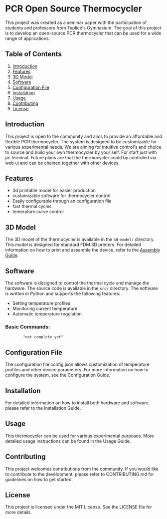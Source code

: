 # PCR Open Source Thermocycler

This project was created as a seminar paper with the participation of students and professors from Teplice's Gymnasium. The goal of this project is to develop an open-source PCR thermocycler that can be used for a wide range of applications. 

## Table of Contents
1. [Introduction](#introduction)
2. [Features](#features)
3. [3D Model](#3d-model)
4. [Software](#software)
5. [Configuration File](#configuration-file)
6. [Installation](#installation)
7. [Usage](#usage)
8. [Contributing](#contributing)
9. [License](#license)

## Introduction
This project is open to the community and aims to provide an affordable and flexible PCR thermocycler. The system is designed to be customizable for various experimental needs. We are aiming for intuitive control's and choice to source and build your own thermocycler by your self. For start just with pc terminal. Future plans are that the thermocycler could by controled via web ui and can be chained together with other devices.

## Features
- 3d printable model for easier production 
- customizable software for thermocycler control
- Easily configurable through an configuration file
- fast thermal cycles
- temerature curve control 

## 3D Model
The 3D model of the thermocycler is available in the `3d-model/` directory. This model is designed for standard FDM 3D printers. For detailed information on how to print and assemble the device, refer to the [Assembly Guide](3d-model/AssemblyGuide.md).

## Software
The software is designed to control the thermal cycle and manage the hardware. The source code is available in the `src/` directory. The software is written in Python and supports the following features:
- Setting temperature profiles
- Monitoring current temperature
- Automatic temperature regulation

### Basic Commands:

            "not complete yet"

## Configuration File

The configuration file config.json allows customization of temperature profiles and other device parameters. For more information on how to configure the system, see the Configuration Guide.

## Installation

For detailed information on how to install both hardware and software, please refer to the Installation Guide.

## Usage

This thermocycler can be used for various experimental purposes. More detailed usage instructions can be found in the Usage Guide.

## Contributing

This project welcomes contributions from the community. If you would like to contribute to the development, please refer to CONTRIBUTING.md for guidelines on how to get started.

## License

This project is licensed under the MIT License. See the LICENSE file for more details.
